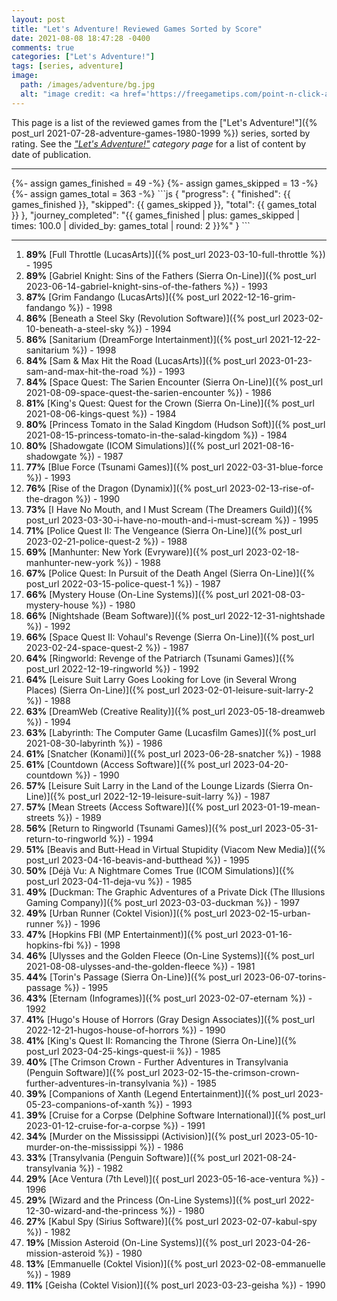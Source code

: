 ```yaml
---
layout: post
title: "Let's Adventure! Reviewed Games Sorted by Score"
date: 2021-08-08 18:47:28 -0400
comments: true
categories: ["Let's Adventure!"]
tags: [series, adventure]
image:
  path: /images/adventure/bg.jpg
  alt: "image credit: <a href='https://freegametips.com/point-n-click-a-genre-full-of-magic-humor-and-intelligence/'>Point-n-click, a genre full of magic, humor and intelligence</a>"
---
```

This page is a list of the reviewed games from the ["Let's Adventure!"]({% post_url 2021-07-28-adventure-games-1980-1999 %}) series, sorted by rating. See the _["Let's Adventure!"](https://www.alexbevi.com/categories/let-s-adventure/) category page_ for a list of content by date of publication.

<hr>
{%- assign games_finished = 49  -%}
{%- assign games_skipped  = 13  -%}
{%- assign games_total    = 363 -%}
```js
{
  "progress": {
    "finished": {{ games_finished }},
     "skipped": {{ games_skipped }},
       "total": {{ games_total }}
  },
  "journey_completed": "{{ games_finished | plus: games_skipped | times: 100.0 | divided_by: games_total | round: 2 }}%"
}
```
<hr>

1. **89%** [Full Throttle (LucasArts)]({% post_url 2023-03-10-full-throttle %}) - 1995
1. **89%** [Gabriel Knight: Sins of the Fathers (Sierra On-Line)]({% post_url 2023-06-14-gabriel-knight-sins-of-the-fathers %}) - 1993
1. **87%** [Grim Fandango (LucasArts)]({% post_url 2022-12-16-grim-fandango %}) - 1998
1. **86%** [Beneath a Steel Sky (Revolution Software)]({% post_url 2023-02-10-beneath-a-steel-sky %}) - 1994
1. **86%** [Sanitarium (DreamForge Intertainment)]({% post_url 2021-12-22-sanitarium %}) - 1998
1. **84%** [Sam & Max Hit the Road (LucasArts)]({% post_url 2023-01-23-sam-and-max-hit-the-road %}) - 1993
1. **84%** [Space Quest: The Sarien Encounter (Sierra On-Line)]({% post_url 2021-08-09-space-quest-the-sarien-encounter %}) - 1986
1. **81%** [King's Quest: Quest for the Crown (Sierra On-Line)]({% post_url 2021-08-06-kings-quest %}) - 1984
1. **80%** [Princess Tomato in the Salad Kingdom (Hudson Soft)]({% post_url 2021-08-15-princess-tomato-in-the-salad-kingdom %}) - 1984
1. **80%** [Shadowgate (ICOM Simulations)]({% post_url 2021-08-16-shadowgate %}) - 1987
1. **77%** [Blue Force (Tsunami Games)]({% post_url 2022-03-31-blue-force %}) - 1993
1. **76%** [Rise of the Dragon (Dynamix)]({% post_url 2023-02-13-rise-of-the-dragon %}) - 1990
1. **73%** [I Have No Mouth, and I Must Scream (The Dreamers Guild)]({% post_url 2023-03-30-i-have-no-mouth-and-i-must-scream %}) - 1995
1. **71%** [Police Quest II: The Vengeance (Sierra On-Line)]({% post_url 2023-02-21-police-quest-2 %}) - 1988
1. **69%** [Manhunter: New York (Evryware)]({% post_url 2023-02-18-manhunter-new-york %}) - 1988
1. **67%** [Police Quest: In Pursuit of the Death Angel (Sierra On-Line)]({% post_url 2022-03-15-police-quest-1 %}) - 1987
1. **66%** [Mystery House (On-Line Systems)]({% post_url 2021-08-03-mystery-house %}) - 1980
1. **66%** [Nightshade (Beam Software)]({% post_url 2022-12-31-nightshade %}) - 1992
1. **66%** [Space Quest II: Vohaul's Revenge (Sierra On-Line)]({% post_url 2023-02-24-space-quest-2 %}) - 1987
1. **64%** [Ringworld: Revenge of the Patriarch (Tsunami Games)]({% post_url 2022-12-19-ringworld %}) - 1992
1. **64%** [Leisure Suit Larry Goes Looking for Love (in Several Wrong Places) (Sierra On-Line)]({% post_url 2023-02-01-leisure-suit-larry-2 %}) - 1988
1. **63%** [DreamWeb (Creative Reality)]({% post_url 2023-05-18-dreamweb %}) - 1994
1. **63%** [Labyrinth: The Computer Game (Lucasfilm Games)]({% post_url 2021-08-30-labyrinth %}) - 1986
1. **61%** [Snatcher (Konami)]({% post_url 2023-06-28-snatcher %}) - 1988
1. **61%** [Countdown (Access Software)]({% post_url 2023-04-20-countdown %}) - 1990
1. **57%** [Leisure Suit Larry in the Land of the Lounge Lizards (Sierra On-Line)]({% post_url 2022-12-19-leisure-suit-larry %}) - 1987
1. **57%** [Mean Streets (Access Software)]({% post_url 2023-01-19-mean-streets %}) - 1989
1. **56%** [Return to Ringworld (Tsunami Games)]({% post_url 2023-05-31-return-to-ringworld %}) - 1994
1. **51%** [Beavis and Butt-Head in Virtual Stupidity (Viacom New Media)]({% post_url 2023-04-16-beavis-and-butthead %}) - 1995
1. **50%** [Déjà Vu: A Nightmare Comes True (ICOM Simulations)]({% post_url 2023-04-11-deja-vu %}) - 1985
1. **49%** [Duckman: The Graphic Adventures of a Private Dick (The Illusions Gaming Company)]({% post_url 2023-03-03-duckman %}) - 1997
1. **49%** [Urban Runner (Coktel Vision)]({% post_url 2023-02-15-urban-runner %}) - 1996
1. **47%** [Hopkins FBI (MP Entertainment)]({% post_url 2023-01-16-hopkins-fbi %}) - 1998
1. **46%** [Ulysses and the Golden Fleece (On-Line Systems)]({% post_url 2021-08-08-ulysses-and-the-golden-fleece %}) - 1981
1. **44%** [Torin's Passage (Sierra On-Line)]({% post_url 2023-06-07-torins-passage %}) - 1995
1. **43%** [Eternam (Infogrames)]({% post_url 2023-02-07-eternam %}) - 1992
1. **41%** [Hugo's House of Horrors (Gray Design Associates)]({% post_url 2022-12-21-hugos-house-of-horrors %}) - 1990
1. **41%** [King's Quest II: Romancing the Throne (Sierra On-Line)]({% post_url 2023-04-25-kings-quest-ii %}) - 1985
1. **40%** [The Crimson Crown - Further Adventures in Transylvania (Penguin Software)]({% post_url 2023-02-15-the-crimson-crown-further-adventures-in-transylvania %}) - 1985
1. **39%** [Companions of Xanth (Legend Entertainment)]({% post_url 2023-05-23-companions-of-xanth %}) - 1993
1. **39%** [Cruise for a Corpse (Delphine Software International)]({% post_url 2023-01-12-cruise-for-a-corpse %}) - 1991
1. **34%** [Murder on the Mississippi (Activision)]({% post_url 2023-05-10-murder-on-the-mississippi %}) - 1986
1. **33%** [Transylvania (Penguin Software)]({% post_url 2021-08-24-transylvania %}) - 1982
1. **29%** [Ace Ventura (7th Level)]({ post_url 2023-05-16-ace-ventura %}) - 1996
1. **29%** [Wizard and the Princess (On-Line Systems)]({% post_url 2022-12-30-wizard-and-the-princess %}) - 1980
1. **27%** [Kabul Spy (Sirius Software)]({% post_url 2023-02-07-kabul-spy %}) - 1982
1. **19%** [Mission Asteroid (On-Line Systems)]({% post_url 2023-04-26-mission-asteroid %}) - 1980
1. **13%** [Emmanuelle (Coktel Vision)]({% post_url 2023-02-08-emmanuelle %}) - 1989
1. **11%** [Geisha (Coktel Vision)]({% post_url 2023-03-23-geisha %}) - 1990
